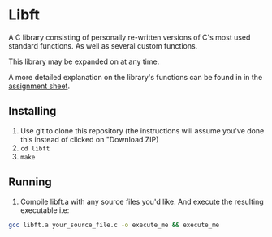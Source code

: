 # Libft
A C library consisting of personally re-written versions of C's most used standard functions. As well as several custom functions.

This library may be expanded on at any time.

A more detailed explanation on the library's functions can be found in in the [assignment sheet](en.subject.pdf).

## Installing
1. Use git to clone this repository (the instructions will assume you've done this instead of clicked on "Download ZIP)
2. ```cd libft```
3. ```make```

## Running
1. Compile libft.a with any source files you'd like. And execute the resulting executable i.e:
```bash
gcc libft.a your_source_file.c -o execute_me && execute_me
```
